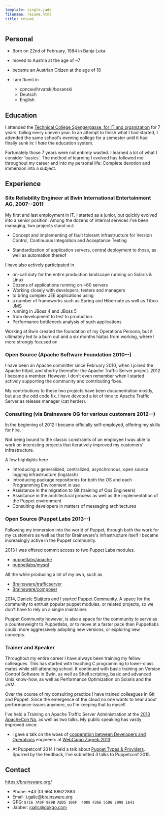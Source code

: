 ```yaml
---
template: single.jade
filename: resume.html
title: résumé
---
```


Personal
--------

-   Born on 22nd of February, 1984 in Banja Luka
-   moved to Austria at the age of \~7
-   became an Austrian Citizen at the age of 18
-   I am fluent in

    -   српски/hrvatski/bosanski
    -   Deutsch
    -   English

Education
---------

I attended the [Technical College Spengergasse, for IT and
organization](http://www.spengergasse.at/) for 7 years, failing every uneven
year. In an attempt to finish what I had started, I attended the same school's
evening college for a semester until it had finally sunk in: I *hate* the
education system.

Fortunately those 7 years were not entirely wasted. I learned a lot of what I
consider 'basics'. The method of learning I evolved has followed me throughout
my career and into my personal life: Complete devotion and immersion into a
subject.

Experience
----------

### Site Reliability Engineer at Bwin International Entertainment AG, 2007--2011

My first and last employment in IT. I started as a junior, but quickly evolved
into a senior position. Among the dozens of internal services I've been
managing, two projects stand out:

-   Concept and implementing of fault tolerant infrastructure for Version
    Control, Continuous Integration and Acceptance Testing

-   Standardization of application servers, central deployment to those, as
    well as automation thereof

I have also actively participated in

-   on-call duty for the entire production landscape running on Solaris & Linux
-   Dozens of applications running on \~60 servers
-   Working closely with developers, testers and managers
-   to bring complex JEE applications using
-   a number of frameworks such as Spring and Hibernate as well as Tibco JMS
-   running in JBoss 4 and JBoss 5
-   from development to test to production.
-   Performance bottleneck analysis of such applications

Working at Bwin created the foundation of my Operations Persona, but it
ultimately led to a burn out and a six months hiatus from working, where I more
strongly focused on


### Open Source (Apache Software Foundation 2010--)

I have been an Apache committer since February 2010, when I joined the Apache
httpd, and shortly thereafter the Apache Traffic Server project. 2012 I became
a member. However, I don't even remember when I started actively supporting the
community and contributing fixes.

My contributions to these two projects have been documentation mostly, but also
the odd code fix. I have devoted a lot of time to Apache Traffic Server as
release manager (cat herder).

### Consulting (via Brainsware OG for various customers 2012--)

In the beginning of 2012 I became officially self-employed, offering my skills
for hire.

Not being bound to the classic constraints of an employee I was able to work on
interesting projects that iteratively improved my customers' infrastructure.

A few highlights here

-   Introducing a generalized, centralized, asynchronous, open source logging
    infrastructure (logstash)
-   Introducing package repositories for both the OS and each Programming
    Environment in use
-   Assistance in the migration to Git (training of Ops Engineers)
-   Assistance in the architectural process as well as the implementation of
    the Puppet environment
-   Consulting developers in matters of messaging architectures

### Open Source (Puppet Labs 2013--)

Following my immersion into the world of Puppet, through both the work for my
customers as well as that for Brainsware's Infrastructure itself I became
increasingly active in the Puppet community.

2013 I was offered commit access to two Puppet Labs modules.

-   [puppetlabs/apache](https://github.com/puppetlabs/puppetlabs-apache)
-   [puppetlabs/mysql](https://github.com/puppetlabs/puppetlabs-mysql)

All the while producing a lot of my own, such as

-   [Brainsware/trafficserver](https://github.com/Brainsware/puppet-trafficserver)
-   [Brainsware/composer](https://github.com/Brainsware/puppet-composer)

2014, [Daniele Sluijters](https://twitter.com/daenney) and I started [Puppet
Community](https://puppet-community.github.io/). A space for the community to
entrust popular puppet modules, or related projects, so we don't have to rely
on a single maintainer.

Puppet Community however, is also a space for the community to serve as a
counterweight to Puppetlabs, or to move at a faster pace than Puppetlabs could:
more aggressively adopting new versions, or exploring new concepts.

### Trainer and Speaker

Throughout my entire career I have always been training my fellow colleagues.
This has started with teaching C programming to lower-class mates while still
attending school. It continued with basic training on Version Control Software
in Bwin, as well as Shell scripting, basic and advanced Unix know-how, as well
as Performance Optimization on Solaris and the JVM.

Over the course of my consulting practice I have trained colleagues in Git and
Puppet. Since the emergence of the cloud no one wants to hear about performance
issues anymore, so I'm keeping that to myself.

I've held a Training on Apache Traffic Server Administration at the [2013
ApacheCon Na](http://na.apachecon.com/), as well as two talks. My public
speaking has vastly improved since:

* I gave a talk on the woes of [cooperation between Developers and
  Operations](https://speakerdeck.com/igalic/building-web-applications-for-the-high-scale)
  engineers at [WebCamp Zagreb 2013](http://2013.webcampzg.org/)

* At Puppetconf 2014 I held a talk about [Puppet Types &
  Providers](https://brainsware.org/blog/8-types-providers).  Spurred by the
  feedback, I've submitted *3* talks to Puppetconf 2015.

Contact
-------

https://brainsware.org/

-   Phone: +43 (0) 664 88622883
-   Email: [i.galic@brainsware.org](mailto:i.galic@brainsware.org)
-   GPG: `8716 7A9F 989B ABD5 100F  4008 F266 55D6 2998 1641`
-   Jabber: [igalic@dukgo.com](xmpp:igalic@dukgo.com)

